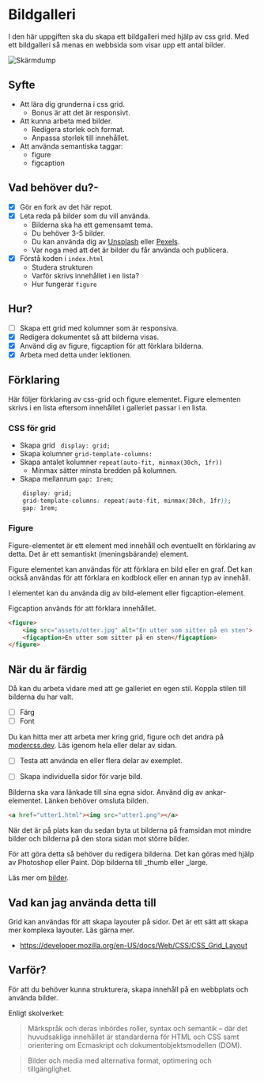 # Bildgalleri

I den här uppgiften ska du skapa ett bildgalleri med hjälp av css grid. Med ett bildgalleri så menas en webbsida som visar upp ett antal bilder.

![Skärmdump](assets/otter-dump.png)

## Syfte

* Att lära dig grunderna i css grid.
    * Bonus är att det är responsivt.
* Att kunna arbeta med bilder.
    * Redigera storlek och format.
    * Anpassa storlek till innehållet.
* Att använda semantiska taggar:
    * figure
    * figcaption

## Vad behöver du?-

- [x] Gör en fork av det här repot.
- [x] Leta reda på bilder som du vill använda.
    * Bilderna ska ha ett gemensamt tema.
    * Du behöver 3-5 bilder.
    * Du kan använda dig av [Unsplash](https://unsplash.com/) eller [Pexels](https://www.pexels.com/).
    * Var noga med att det är bilder du får använda och publicera.
- [x] Förstå koden i `index.html`
    * Studera strukturen
    * Varför skrivs innehållet i en lista?
    * Hur fungerar `figure`

## Hur?

- [ ] Skapa ett grid med kolumner som är responsiva.
- [x] Redigera dokumentet så att bilderna visas.
- [x] Använd dig av figure, figcaption för att förklara bilderna.
- [x] Arbeta med detta under lektionen.

## Förklaring

Här följer förklaring av css-grid och figure elementet.
Figure elementen skrivs i en lista eftersom innehållet i galleriet passar i en lista.

### CSS för grid

* Skapa grid ` display: grid;`
* Skapa kolumner `grid-template-columns:`
* Skapa antalet kolumner  `repeat(auto-fit, minmax(30ch, 1fr))`
    * Minmax sätter minsta bredden på kolumnen.
* Skapa mellanrum `gap: 1rem;`

```css
    display: grid;
    grid-template-columns: repeat(auto-fit, minmax(30ch, 1fr));
    gap: 1rem;
```

### Figure

Figure-elementet är ett element med innehåll och eventuellt en förklaring av detta. Det är ett semantiskt (meningsbärande) element.

Figure elementet kan användas för att förklara en bild eller en graf. Det kan också användas för att förklara en kodblock eller en annan typ av innehåll.

I elementet kan du använda dig av bild-element eller figcaption-element.

Figcaption används för att förklara innehållet.

```html
<figure>
    <img src="assets/otter.jpg" alt="En utter som sitter på en sten">
    <figcaption>En utter som sitter på en sten</figcaption>
</figure>
```

## När du är färdig

Då kan du arbeta vidare med att ge galleriet en egen stil. Koppla stilen till bilderna du har valt.

- [ ] Färg
- [ ] Font

Du kan hitta mer att arbeta mer kring grid, figure och det andra på [modercss.dev](https://moderncss.dev/responsive-image-gallery-with-animated-captions/). Läs igenom hela eller delar av sidan.

- [ ] Testa att använda en eller flera delar av exemplet.

- [ ] Skapa individuella sidor för varje bild.

Bilderna ska vara länkade till sina egna sidor. Använd dig av ankar-elementet. Länken behöver omsluta bilden.

```html
<a href="utter1.html"><img src="utter1.png"></a>
```

När det är på plats kan du sedan byta ut bilderna på framsidan mot mindre bilder och bilderna på den stora sidan mot större bilder.

För att göra detta så behöver du redigera bilderna. Det kan göras med hjälp av Photoshop eller Paint. Döp bilderna till _thumb eller _large.

Läs mer om [bilder](https://webbutveckling.jensa.dev/media/bilder/).

## Vad kan jag använda detta till

Grid kan användas för att skapa layouter på sidor. Det är ett sätt att skapa mer komplexa layouter. Läs gärna mer.

* https://developer.mozilla.org/en-US/docs/Web/CSS/CSS_Grid_Layout

## Varför?

För att du behöver kunna strukturera, skapa innehåll på en webbplats och använda bilder.

Enligt skolverket:

> Märkspråk och deras inbördes roller, syntax och semantik – där det huvudsakliga innehållet är standarderna för HTML och CSS samt orientering om Ecmaskript och dokumentobjektsmodellen (DOM).

> Bilder och media med alternativa format, optimering och tillgänglighet.